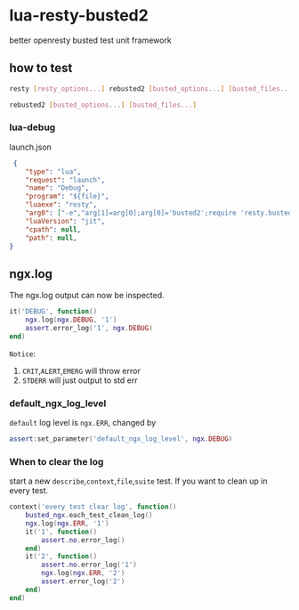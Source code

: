 # lua-resty-busted2
better openresty busted test unit framework
## how to test
``` sh
resty [resty_options...] rebusted2 [busted_options...] [busted_files...]
```
``` sh
rebusted2 [busted_options...] [busted_files...]
```
### lua-debug
launch.json
```json
 {
    "type": "lua",
    "request": "launch",
    "name": "Debug",
    "program": "${file}",
    "luaexe": "resty",
    "arg0": ["-e","arg[1]=arg[0];arg[0]='busted2';require 'resty.busted2'({standalone=false})"],
    "luaVersion": "jit",
    "cpath": null,
    "path": null,
}
```
## ngx.log
The ngx.log output can now be inspected.
```lua
it('DEBUG', function()
    ngx.log(ngx.DEBUG, '1')
    assert.error_log('1', ngx.DEBUG)
end)
```
`Notice`:
1. `CRIT`,`ALERT`,`EMERG` will throw error
2. `STDERR` will just output to std err
### default_ngx_log_level
`default` log level is `ngx.ERR`, changed by
```lua
assert:set_parameter('default_ngx_log_level', ngx.DEBUG)
```
### When to clear the log
start a new `describe`,`context`,`file`,`suite` test.
If you want to clean up in every test.
```lua
context('every test clear log', function()
    busted_ngx.each_test_clean_log()
    ngx.log(ngx.ERR, '1')
    it('1', function()
        assert.no.error_log()
    end)
    it('2', function()
        assert.no.error_log('1')
        ngx.log(ngx.ERR, '2')
        assert.error_log('2')
    end)
end)
```
